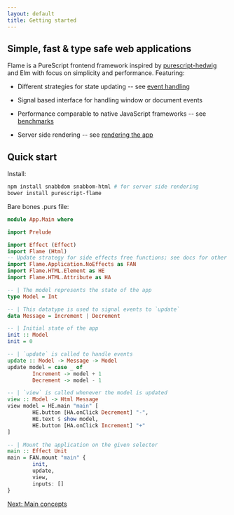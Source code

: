 ```yaml
---
layout: default
title: Getting started
---
```


## Simple, fast & type safe web applications

Flame is a PureScript frontend framework inspired by [purescript-hedwig](https://github.com/utkarshkukreti/purescript-hedwig) and Elm with focus on simplicity and performance. Featuring:

* Different strategies for state updating -- see [event handling](events)

* Signal based interface for handling window or document events

* Performance comparable to native JavaScript frameworks -- see [benchmarks](benchmarks)

* Server side rendering -- see [rendering the app](rendering)

## Quick start

Install:

```bash
npm install snabbdom snabbom-html # for server side rendering
bower install purescript-flame
```

Bare bones .purs file:

```haskell
module App.Main where

import Prelude

import Effect (Effect)
import Flame (Html)
-- Update strategy for side effects free functions; see docs for other strategies
import Flame.Application.NoEffects as FAN
import Flame.HTML.Element as HE
import Flame.HTML.Attribute as HA

-- | The model represents the state of the app
type Model = Int

-- | This datatype is used to signal events to `update`
data Message = Increment | Decrement

-- | Initial state of the app
init :: Model
init = 0

-- | `update` is called to handle events
update :: Model -> Message -> Model
update model = case _ of
        Increment -> model + 1
        Decrement -> model - 1

-- | `view` is called whenever the model is updated
view :: Model -> Html Message
view model = HE.main "main" [
        HE.button [HA.onClick Decrement] "-",
        HE.text $ show model,
        HE.button [HA.onClick Increment] "+"
]

-- | Mount the application on the given selector
main :: Effect Unit
main = FAN.mount "main" {
        init,
        update,
        view,
        inputs: []
}
```

<a href="/concepts" class="direction">Next: Main concepts</a>